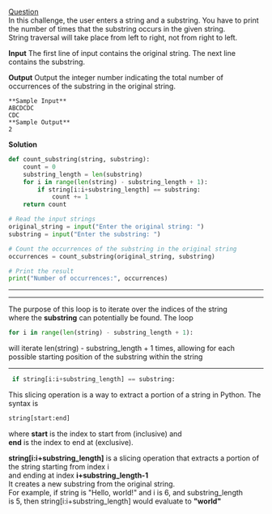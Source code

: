 [Question](https://www.hackerrank.com/challenges/find-a-string/problem?isFullScreen=true)<br>
In this challenge, the user enters a string and a substring. You have to print the number of times that the substring occurs in the given string.<br>
String traversal will take place from left to right, not from right to left.<br>

**Input**
The first line of input contains the original string. The next line contains the substring.

**Output**
Output the integer number indicating the total number of occurrences of the substring in the original string.
```
**Sample Input**
ABCDCDC
CDC
**Sample Output**
2
```

**Solution**
```python
def count_substring(string, substring):
    count = 0
    substring_length = len(substring)
    for i in range(len(string) - substring_length + 1):
        if string[i:i+substring_length] == substring:
            count += 1
    return count

# Read the input strings
original_string = input("Enter the original string: ")
substring = input("Enter the substring: ")

# Count the occurrences of the substring in the original string
occurrences = count_substring(original_string, substring)

# Print the result
print("Number of occurrences:", occurrences)
```

-------------------------------------------------------------------------------------------------------
-------------------------------------------------------------------------------------------------------
The purpose of this loop is to iterate over the indices of the string<br>
 where the **substring** can potentially be found. The loop<br>
```python
for i in range(len(string) - substring_length + 1):
```
 will iterate len(string) - substring_length + 1 times, allowing for each possible starting position of the substring within the string

-------------------------------------------------------------------------------------------------------
```python
 if string[i:i+substring_length] == substring:
```
This slicing operation is a way to extract a portion of a string in Python. The syntax is 
```python
string[start:end]
```
where **start** is the index to start from (inclusive) and <br>
**end** is the index to end at (exclusive).<br>

**string[i:i+substring_length]** is a slicing operation that extracts a portion of the string starting from index i<br>
 and ending at index **i+substring_length-1** <br>
It creates a new substring from the original string.<br>
For example, if string is "Hello, world!" and i is 6, and substring_length<br>
 is 5, then string[i:i+substring_length] would evaluate to **"world"**
